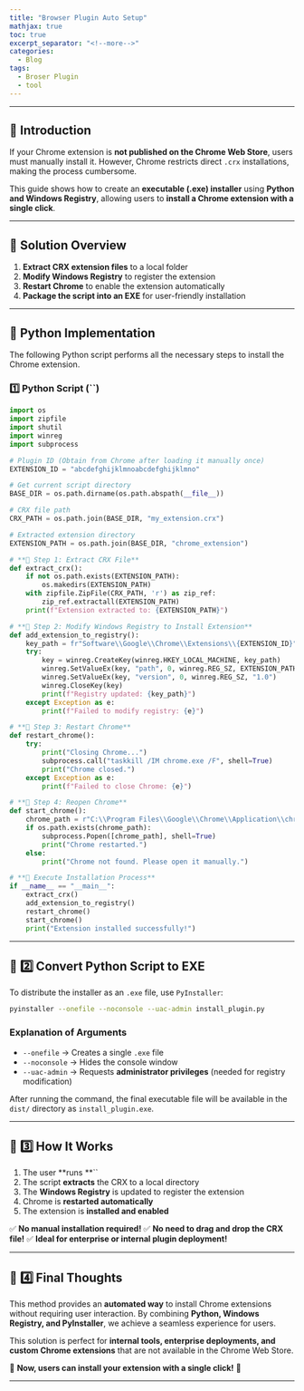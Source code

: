 ```yaml
---
title: "Browser Plugin Auto Setup"
mathjax: true
toc: true
excerpt_separator: "<!--more-->"
categories:
  - Blog
tags:
  - Broser Plugin
  - tool
---
```


---

## **📌 Introduction**

If your Chrome extension is **not published on the Chrome Web Store**, users must manually install it. However, Chrome restricts direct `.crx` installations, making the process cumbersome.

This guide shows how to create an **executable (.exe) installer** using **Python and Windows Registry**, allowing users to **install a Chrome extension with a single click**.

---

## **🚀 Solution Overview**

1. **Extract CRX extension files** to a local folder
2. **Modify Windows Registry** to register the extension
3. **Restart Chrome** to enable the extension automatically
4. **Package the script into an EXE** for user-friendly installation

---

## **📌 Python Implementation**

The following Python script performs all the necessary steps to install the Chrome extension.

### **1️⃣ Python Script (**``**)**

```python
import os
import zipfile
import shutil
import winreg
import subprocess

# Plugin ID (Obtain from Chrome after loading it manually once)
EXTENSION_ID = "abcdefghijklmnoabcdefghijklmno"

# Get current script directory
BASE_DIR = os.path.dirname(os.path.abspath(__file__))

# CRX file path
CRX_PATH = os.path.join(BASE_DIR, "my_extension.crx")

# Extracted extension directory
EXTENSION_PATH = os.path.join(BASE_DIR, "chrome_extension")

# **📌 Step 1: Extract CRX File**
def extract_crx():
    if not os.path.exists(EXTENSION_PATH):
        os.makedirs(EXTENSION_PATH)
    with zipfile.ZipFile(CRX_PATH, 'r') as zip_ref:
        zip_ref.extractall(EXTENSION_PATH)
    print(f"Extension extracted to: {EXTENSION_PATH}")

# **📌 Step 2: Modify Windows Registry to Install Extension**
def add_extension_to_registry():
    key_path = fr"Software\\Google\\Chrome\\Extensions\\{EXTENSION_ID}"
    try:
        key = winreg.CreateKey(winreg.HKEY_LOCAL_MACHINE, key_path)
        winreg.SetValueEx(key, "path", 0, winreg.REG_SZ, EXTENSION_PATH)
        winreg.SetValueEx(key, "version", 0, winreg.REG_SZ, "1.0")
        winreg.CloseKey(key)
        print(f"Registry updated: {key_path}")
    except Exception as e:
        print(f"Failed to modify registry: {e}")

# **📌 Step 3: Restart Chrome**
def restart_chrome():
    try:
        print("Closing Chrome...")
        subprocess.call("taskkill /IM chrome.exe /F", shell=True)
        print("Chrome closed.")
    except Exception as e:
        print(f"Failed to close Chrome: {e}")

# **📌 Step 4: Reopen Chrome**
def start_chrome():
    chrome_path = r"C:\\Program Files\\Google\\Chrome\\Application\\chrome.exe"
    if os.path.exists(chrome_path):
        subprocess.Popen([chrome_path], shell=True)
        print("Chrome restarted.")
    else:
        print("Chrome not found. Please open it manually.")

# **🚀 Execute Installation Process**
if __name__ == "__main__":
    extract_crx()
    add_extension_to_registry()
    restart_chrome()
    start_chrome()
    print("Extension installed successfully!")
```

---

## **📌 2️⃣ Convert Python Script to EXE**

To distribute the installer as an `.exe` file, use `PyInstaller`:

```sh
pyinstaller --onefile --noconsole --uac-admin install_plugin.py
```

### **Explanation of Arguments**

- `--onefile` → Creates a single `.exe` file
- `--noconsole` → Hides the console window
- `--uac-admin` → Requests **administrator privileges** (needed for registry modification)

After running the command, the final executable file will be available in the `dist/` directory as `install_plugin.exe`.

---

## **📌 3️⃣ How It Works**

1. The user **runs **``
2. The script **extracts** the CRX to a local directory
3. The **Windows Registry** is updated to register the extension
4. Chrome is **restarted automatically**
5. The extension is **installed and enabled**

✅ **No manual installation required!** ✅ **No need to drag and drop the CRX file!** ✅ **Ideal for enterprise or internal plugin deployment!**

---

## **📌 4️⃣ Final Thoughts**

This method provides an **automated way** to install Chrome extensions without requiring user interaction. By combining **Python, Windows Registry, and PyInstaller**, we achieve a seamless experience for users.

This solution is perfect for **internal tools, enterprise deployments, and custom Chrome extensions** that are not available in the Chrome Web Store.

🚀 **Now, users can install your extension with a single click!** 🚀

---



<script type="module">
  import mermaid from 'https://cdn.jsdelivr.net/npm/mermaid@10/dist/mermaid.esm.min.mjs';
  mermaid.initialize({ startOnLoad: true });
</script>

